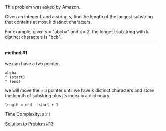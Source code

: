This problem was asked by Amazon.

Given an integer k and a string s, find the length of the longest substring that contains at most k distinct characters.

For example, given s = "abcba" and k = 2, the longest substring with k distinct characters is "bcb".

---

#### method #1

we can have a two pointer,
```
abcba
^ (start)
^ (end)
```
we will move the `end` pointer until we have k distinct characters and store the length of substring plus its index in a dictionary
```
length = end - start + 1
```

Time Complexity: `O(n)`

[Solution to Problem #13](codes/problem13.py)
